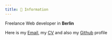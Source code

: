 ```yaml
---
title: 📝 Information
---
```


Freelance Web developer in **Berlin**

Here is my [Email](mailto:nogues.loic@gmail.com), my [CV](loic-nogues-cv-2018-english.pdf) and also my [Github](https://github.com/m0g) profile</p>